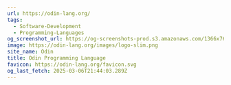 ```yaml
---
url: https://odin-lang.org/
tags:
  - Software-Development
  - Programming-Languages
og_screenshot_url: https://og-screenshots-prod.s3.amazonaws.com/1366x768/80/false/f28df91d5c65052eb3d3bc42985bf60331139eb3e0b1e1b27e8859d5d8e27ddf.jpeg
image: https://odin-lang.org/images/logo-slim.png
site_name: Odin
title: Odin Programming Language
favicon: https://odin-lang.org/favicon.svg
og_last_fetch: 2025-03-06T21:44:03.289Z
---
```


